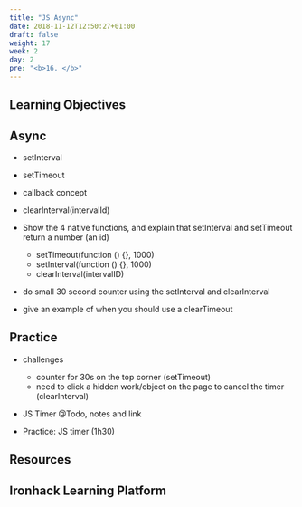 ```yaml
---
title: "JS Async"
date: 2018-11-12T12:50:27+01:00
draft: false
weight: 17
week: 2
day: 2
pre: "<b>16. </b>"
---
```




## Learning Objectives

## Async
- setInterval
- setTimeout
- callback concept

- clearInterval(intervalId)

- Show the 4 native functions, and explain that setInterval and setTimeout return a number (an id)
   - setTimeout(function () {}, 1000)
   - setInterval(function () {}, 1000)
   - clearInterval(intervalID)
- do small 30 second counter using the setInterval and clearInterval
- give an example of when you should use a clearTimeout


## Practice

- challenges
  - counter for 30s on the top corner (setTimeout)
  - need to click a hidden work/object on the page to cancel the timer (clearInterval)

- JS Timer @Todo, notes and link
- Practice: JS timer (1h30)

## Resources

## Ironhack Learning Platform